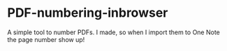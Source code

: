 # PDF-numbering-inbrowser
A simple tool to number PDFs. I made, so when I import them to One Note the page number show up!
